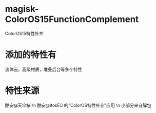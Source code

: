 # magisk-ColorOS15FunctionComplement
ColorOS15特性补齐

# 添加的特性有
流体云，高级材质，堆叠后台等多个特性

# 特性来源
酷安@天伞桜 \n
酷安@ItosEO 的"ColorOS特性补全"应用 \n
小部分来自解包
